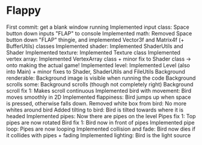 # Flappy

First commit: get a blank window running
Implemented input class: Space button down inputs "FLAP" to console
Implemented math: Removed Space button down "FLAP" thingie, and implemented Vector3f and Matrix4f (+ BufferUtils) classes
Implemented shader: Implemented ShaderUtils and Shader
Implemented texture: Implemented Texture class
Implemented vertex array: Implemented VertexArray class + minor fix to Shader class -> onto making the actual game!
Implemented level: Implemented Level (also into Main) + minor fixes to Shader, ShaderUtils and FileUtils
Background renderable: Background image is visible when running the code
Background scrolls some: Background scrolls (though not completely right)
Background scroll fix 1: Makes scroll continuous
Implemented bird with movement: Bird moves smoothly in 2D
Implemented flappiness: Bird jumps up when space is pressed, otherwise falls down.
Removed white box from bird: No more whites around bird
Added tilting to bird: Bird is tilted towards where it is headed
Implemented pipes: Now there are pipes on the level
Pipes fix 1: Top pipes are now rotated
Bird fix 1: Bird now in front of pipes
Implemented pipe loop: Pipes are now looping
Implemented collision and fade: Bird now dies if it collides with pipes + fading
Implemented lighting: Bird is the light source
